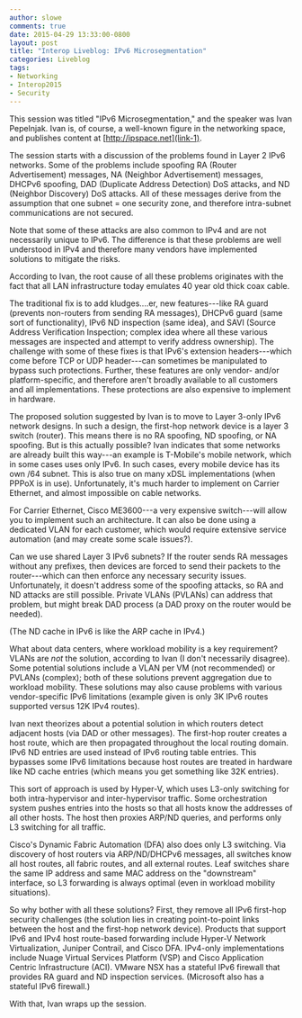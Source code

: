 ```yaml
---
author: slowe
comments: true
date: 2015-04-29 13:33:00-0800
layout: post
title: "Interop Liveblog: IPv6 Microsegmentation"
categories: Liveblog
tags:
- Networking
- Interop2015
- Security
---
```


This session was titled "IPv6 Microsegmentation," and the speaker was Ivan Pepelnjak. Ivan is, of course, a well-known figure in the networking space, and publishes content at [http://ipspace.net](link-1).

The session starts with a discussion of the problems found in Layer 2 IPv6 networks. Some of the problems include spoofing RA (Router Advertisement) messages, NA (Neighbor Advertisement) messages, DHCPv6 spoofing, DAD (Duplicate Address Detection) DoS attacks, and ND (Neighbor Discovery) DoS attacks. All of these messages derive from the assumption that one subnet = one security zone, and therefore intra-subnet communications are not secured.

Note that some of these attacks are also common to IPv4 and are not necessarily unique to IPv6. The difference is that these problems are well understood in IPv4 and therefore many vendors have implemented solutions to mitigate the risks.

According to Ivan, the root cause of all these problems originates with the fact that all LAN infrastructure today emulates 40 year old thick coax cable.

The traditional fix is to add kludges....er, new features---like RA guard (prevents non-routers from sending RA messages), DHCPv6 guard (same sort of functionality), IPv6 ND inspection (same idea), and SAVI (Source Address Verification Inspection; complex idea where all these various messages are inspected and attempt to verify address ownership). The challenge with some of these fixes is that IPv6's extension headers---which come before TCP or UDP header---can sometimes be manipulated to bypass such protections. Further, these features are only vendor- and/or platform-specific, and therefore aren't broadly available to all customers and all implementations. These protections are also expensive to implement in hardware.

The proposed solution suggested by Ivan is to move to Layer 3-only IPv6 network designs. In such a design, the first-hop network device is a layer 3 switch (router). This means there is no RA spoofing, ND spoofing, or NA spoofing. But is this actually possible? Ivan indicates that some networks are already built this way---an example is T-Mobile's mobile network, which in some cases uses only IPv6. In such cases, every mobile device has its own /64 subnet. This is also true on many xDSL implementations (when PPPoX is in use). Unfortunately, it's much harder to implement on Carrier Ethernet, and almost impossible on cable networks.

For Carrier Ethernet, Cisco ME3600---a very expensive switch---will allow you to implement such an architecture. It can also be done using a dedicated VLAN for each customer, which would require extensive service automation (and may create some scale issues?).

Can we use shared Layer 3 IPv6 subnets? If the router sends RA messages without any prefixes, then devices are forced to send their packets to the router---which can then enforce any necessary security issues. Unfortunately, it doesn't address some of the spoofing attacks, so RA and ND attacks are still possible. Private VLANs (PVLANs) can address that problem, but might break DAD process (a DAD proxy on the router would be needed).

(The ND cache in IPv6 is like the ARP cache in IPv4.)

What about data centers, where workload mobility is a key requirement? VLANs are _not_ the solution, according to Ivan (I don't necessarily disagree). Some potential solutions include a VLAN per VM (not recommended) or PVLANs (complex); both of these solutions prevent aggregation due to workload mobility. These solutions may also cause problems with various vendor-specific IPv6 limitations (example given is only 3K IPv6 routes supported versus 12K IPv4 routes).

Ivan next theorizes about a potential solution in which routers detect adjacent hosts (via DAD or other messages). The first-hop router creates a host route, which are then propagated throughout the local routing domain. IPv6 ND entries are used instead of IPv6 routing table entries. This bypasses some IPv6 limitations because host routes are treated in hardware like ND cache entries (which means you get something like 32K entries).

This sort of approach is used by Hyper-V, which uses L3-only switching for both intra-hypervisor and inter-hypervisor traffic. Some orchestration system pushes entries into the hosts so that all hosts know the addresses of all other hosts. The host then proxies ARP/ND queries, and performs only L3 switching for all traffic.

Cisco's Dynamic Fabric Automation (DFA) also does only L3 switching. Via discovery of host routers via ARP/ND/DHCPv6 messages, all switches know all host routes, all fabric routes, and all external routes. Leaf switches share the same IP address and same MAC address on the "downstream" interface, so L3 forwarding is always optimal (even in workload mobility situations).

So why bother with all these solutions? First, they remove all IPv6 first-hop security challenges (the solution lies in creating point-to-point links between the host and the first-hop network device). Products that support IPv6 and IPv4 host route-based forwarding include Hyper-V Network Virtualization, Juniper Contrail, and Cisco DFA. IPv4-only implementations include Nuage Virtual Services Platform (VSP) and Cisco Application Centric Infrastructure (ACI). VMware NSX has a stateful IPv6 firewall that provides RA guard and ND inspection services. (Microsoft also has a stateful IPv6 firewall.)

With that, Ivan wraps up the session.


[link-1]: http://ipspace.net
